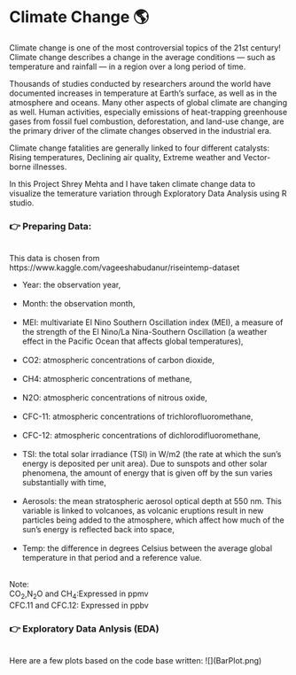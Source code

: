 # Climate Change 🌎
Climate change is one of the most controversial topics of the 21st century! Climate change describes a change in the average conditions — such as temperature and rainfall — in a region over a long period of time. 
<p> Thousands of studies conducted by researchers around the world have documented increases in temperature at Earth’s surface, as well as in the atmosphere and oceans. Many other aspects of global climate are changing as well. Human activities, especially emissions of heat-trapping greenhouse gases from fossil fuel combustion, deforestation, and land-use change, are the primary driver of the climate changes observed in the industrial era.
<p> Climate change fatalities are generally linked to four different catalysts: Rising temperatures, Declining air quality, Extreme weather and Vector-borne illnesses.
<p> In this Project Shrey Mehta and I have taken climate change data to visualize the temerature variation through Exploratory Data Analysis using R studio.

<h3> 👉 Preparing Data: </h3><br>
  This data is chosen from https://www.kaggle.com/vageeshabudanur/riseintemp-dataset
  <ul>
<li>Year: the observation year,</li><br>
<li>Month: the observation month,</li><br>
<li>MEI: multivariate El Nino Southern Oscillation index (MEI), a measure of the strength of the El Nino/La Nina-Southern Oscillation (a weather effect in the Pacific Ocean that affects global temperatures),</li><br>
<li>CO2: atmospheric concentrations of carbon dioxide,</li><br>
<li>CH4: atmospheric concentrations of methane,</li><br>
<li>N2O: atmospheric concentrations of nitrous oxide,</li><br>
<li>CFC-11: atmospheric concentrations of trichlorofluoromethane,</li><br>
<li>CFC-12: atmospheric concentrations of dichlorodifluoromethane,</li><br>
<li>TSI: the total solar irradiance (TSI) in W/m2 (the rate at which the sun’s energy is deposited per unit area). Due to sunspots and other solar phenomena, the amount of energy that is given off by the sun varies substantially with time,</li><br>
<li>Aerosols: the mean stratospheric aerosol optical depth at 550 nm. This variable is linked to volcanoes, as volcanic eruptions result in new particles being added to the atmosphere, which affect how much of the sun’s energy is reflected back into space,</li><br>
<li>Temp: the difference in degrees Celsius between the average global temperature in that period and a reference value.</li><br>
  </ul>

Note:<br>
CO<Sub>2</sub>,N<sub>2</sub>O and CH<sub>4</sub>:Expressed in ppmv<br>
CFC.11 and CFC.12: Expressed in ppbv

<h3>👉 Exploratory Data Anlysis (EDA)</h3><br>
Here are a few plots based on the code base written:
![](BarPlot.png)



